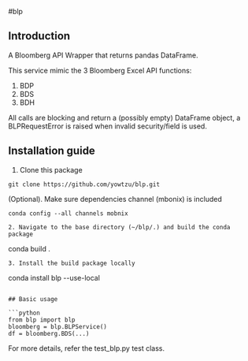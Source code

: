 #blp

## Introduction
A Bloomberg API Wrapper that returns pandas DataFrame.

This service mimic the 3 Bloomberg Excel API functions:

1. BDP
2. BDS
3. BDH

All calls are blocking and return a (possibly empty) DataFrame object, a BLPRequestError is raised when invalid security/field is used.

## Installation guide

1. Clone this package
```
git clone https://github.com/yowtzu/blp.git
```
(Optional). Make sure dependencies channel (mbonix) is included
```
conda config --all channels mobnix

2. Navigate to the base directory (~/blp/.) and build the conda package
```
conda build . 
```
3. Install the build package locally
```
conda install blp --use-local
```

## Basic usage

```python
from blp import blp
bloomberg = blp.BLPService()
df = bloomberg.BDS(...)
```

For more details, refer the test_blp.py test class.

